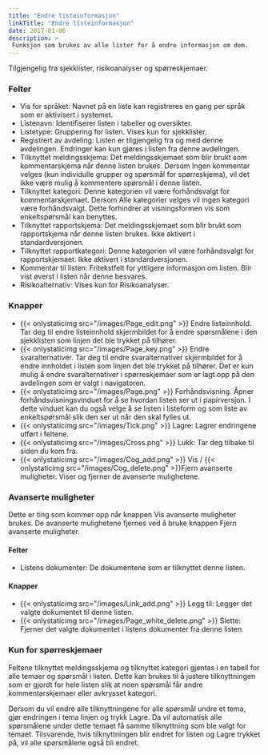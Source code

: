 ```yaml
---
title: "Endre listeinformasjon"
linkTitle: "Endre listeinformasjon"
date: 2017-01-06
description: >
 Funksjon som brukes av alle lister for å endre informasjon om dem. 
---
```

Tilgjengelig fra sjekklister, risikoanalyser og spørreskjemaer. 

### Felter

- Vis for språket: Navnet på en liste kan registreres en gang per språk som er aktivisert i systemet.
- Listenavn: Identifiserer listen i tabeller og oversikter.
- Listetype: Gruppering for listen. Vises kun for sjekklister.
- Registrert av avdeling: Listen er tilgjengelig fra og med denne avdelingen. Endringer kan kun gjøres i listen fra denne avdelingen.
- Tilknyttet meldingsskjema: Det meldingsskjemaet som blir brukt som kommentarskjema når denne listen brukes. Dersom Ingen kommentar velges (kun individulle grupper og spørsmål for spørreskjema), vil det ikke være mulig å kommentere spørsmål i denne listen.
- Tilknyttet kategori: Denne kategorien vil være forhåndsvalgt for kommentarskjemaet. Dersom Alle kategorier velges vil ingen kategori være forhåndsvalgt. Dette forhindrer at visningsformen vis som enkeltspørsmål kan benyttes.
- Tilknyttet rapportskjema: Det meldingsskjemaet som blir brukt som rapportskjema når denne listen brukes. Ikke aktivert i standardversjonen.
- Tilknyttet rapportkategori: Denne kategorien vil være forhåndsvalgt for rapportskjemaet. Ikke aktivert i standardversjonen.
- Kommentar til listen: Fritekstfelt for yttligere informasjon om listen. Blir vist øverst i listen når denne besvares.
- Risikoalternativ: Vises kun for Risikoanalyser.

### Knapper

- {{< onlystaticimg src="/images/Page_edit.png" >}} Endre listeinnhold. Tar deg til endre listeinnhold skjermbildet for å endre spørsmålene i den sjekklisten som linjen det ble trykket på tilhører.
- {{< onlystaticimg src="/images/Page_key.png" >}} Endre svaralternativer. Tar deg til endre svaralternativer skjermbildet for å endre innholdet i listen som linjen det ble trykket på tilhører. Det er kun mulig å endre svaralternativer i spørreskjemaer som er lagt opp på den avdelingen som er valgt i navigatoren.
- {{< onlystaticimg src="/images/Page.png" >}} Forhåndsvisning. Åpner forhåndsvisningsvinduet for å se hvordan listen ser ut i papirversjon. I dette vinduet kan du også velge å se listen i listeform og som liste av enkeltspørsmål slik den ser ut når den skal fylles ut.
- {{< onlystaticimg src="/images/Tick.png" >}} Lagre: Lagrer endringene utført i feltene.
- {{< onlystaticimg src="/images/Cross.png" >}} Lukk: Tar deg tilbake til siden du kom fra.
- {{< onlystaticimg src="/images/Cog_add.png" >}} Vis / {{< onlystaticimg src="/images/Cog_delete.png" >}}Fjern avanserte muligheter. Viser og fjerner de avanserte mulighetene.

### Avanserte muligheter

Dette er ting som kommer opp når knappen Vis avanserte muligheter brukes. De avanserte mulighetene fjernes ved å bruke knappen Fjern avanserte muligheter.

#### Felter

- Listens dokumenter: De dokumentene som er tilknyttet denne listen.

#### Knapper

- {{< onlystaticimg src="/images/Link_add.png" >}} Legg til: Legger det valgte dokumentet til denne listen.
- {{< onlystaticimg src="/images/Page_white_delete.png" >}} Slette: Fjerner det valgte dokumentet i listens dokumenter fra denne listen.

### Kun for spørreskjemaer

Feltene tilknyttet meldingsskjema og tilknyttet kategori gjentas i en tabell for alle temaer og spørsmål i listen. Dette kan brukes til å justere tilknyttningen som er gjordt for hele listen slik at noen spørsmål får andre kommentarskjemaer eller avkrysset kategori.

Dersom du vil endre alle tilknyttningene for alle spørsmål undre et tema, gjør endringen i tema linjen og trykk Lagre. Da vil automatisk alle spørsmålene under dette temaet få samme tilknyttning som ble valgt for temaet. Tilsvarende, hvis tilknyttningen blir endret for listen og Lagre trykket på, vil alle spørsmålene også bli endret. 